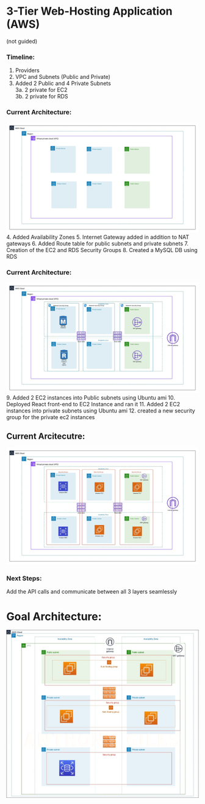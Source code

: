 # 3-Tier Web-Hosting Application (AWS)
(not guided)

### Timeline:
1. Providers
2. VPC and Subnets (Public and Private)
3. Added 2 Public and 4 Private Subnets \
3a. 2 private for EC2 \
3b. 2 private for RDS
### Current Architecture:
![Current Architecture at Step 3.](/img/firstpartial.jpeg)
4. Added Availability Zones
5. Internet Gateway added in addition to NAT gateways
6. Added Route table for public subnets and private subnets
7. Creation of the EC2 and RDS Security Groups
8. Created a MySQL DB using RDS
### Current Architecture: 
![Current Architecture at Step 8.](/img/partial_architecture.jpeg)
9. Added 2 EC2 instances into Public subnets using Ubuntu ami
10. Deployed React front-end to EC2 Instance and ran it
11. Added 2 EC2 instances into private subnets using Ubuntu ami
12. created a new security group for the private ec2 instances
## Current Arcitecutre: 
![Current Architecture at Step 8.](/img/instancescomplete.jpeg)

### Next Steps:
Add the API calls and communicate between all 3 layers seamlessly

# Goal Architecture:
![AWS 3-Tier Architecture](/img/image.png)